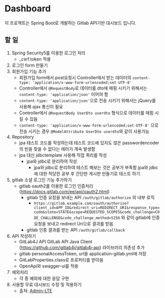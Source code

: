 # Dashboard
이 프로젝트는 Spring Boot로 개발하는 Gitlab API기반 대시보드 입니다.

## 할 일
  1. Spring Security5를 이용한 로그인 처리
      - _csrf.token 적용
  2. 로그인 form 만들기
  3. 회원가입 기능 추가
      - 회원가입 form에서 post요청시 Controller에서 받는 데이터의 ```content-type: 'application/x-www-form-urlencoded;set-UTF-8'```
      - Controller에서 ```@RequestBody```로 데이터를 dto에 매핑 시키기 위해서는 ```content-type: 'application/json'``` 이어야 함
      - ```content-type: 'application/json'```으로 전송 시키기 위해서는 jQuery를 사용해 ajax 통신이 필요 
      - Controller에서 ```@RequestBody UserDto userdto``` 형식으로 데이터를 매핑 시킬 수 있음
      - ```content-type: 'application/x-www-form-urlencoded;set-UTF-8'``` 으로 전송 시키는 경우 ```@ModelAttribute UserDto userdto```와 같이 사용가능
  4. Repository
      - jpa 테스트 코드를 작성하는데 테스트 코드에 있지도 않은 passwordencoder의 빈을 찾을 수 없다는 에러가 계속 발생함
      - jpa 대신 jdbctemplate 사용해 직접 쿼리를 작성
        - jpa와 jdbc로 분리하여 작성
          - jpa와 jdbc로 분리하여 테스트 해보는 것은 공부가 부족함 jpa와 jdbc에 대한 적당한 공부 후 간단한 게시판 만들기로 테스트 하기
  5. gitlab 소셜 로그인 기능 추가하기
      - gitlab oauth2를 이용한 로그인 인증처리 (https://docs.gitlab.com/ee/api/oauth2.html)
        - gitlab 인증 요청을 보내는 API ```/auth/gitlab/authorize``` 의 내부 로직
          - ```https://gitlab.example.com/oauth/authorize?client_id=APP_ID&redirect_uri=REDIRECT_URI&response_type=code&state=STATE&scope=REQUESTED_SCOPES&code_challenge=CODE_CHALLENGE&code_challenge_method=S256``` 와 같이 gitlab에 인증 요청을 보내고 redirect Uri으로 결과를 받음
        - gitlab 인증 결과를 받는 API ```/auth/gitlab/callback``` 
  6. API 작성하기
      - GitLab4J API GitLab API Java Client (https://github.com/gitlab4j/gitlab4j-api) 라이브러리 의존성 추가
      - gitlab personalAccessToken, url을 application-gitlab.yml에 저장
      - GitLabProperties.class로 프로퍼티를 받아옴
      - OpenApi와 swagger-ui를 적용
  7. 예외처리
      - 각 종 예외에 대한 응답 구현
  8. 사용할 무료 대시보드 수정 및 적용하기
      - 출처: [Admin-LTE](https://github.com/ColorlibHQ/AdminLTE)
